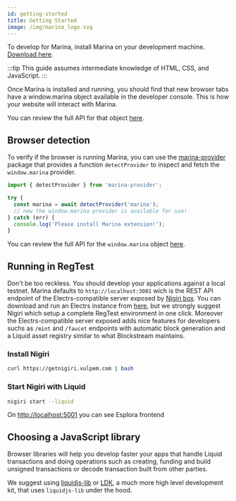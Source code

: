 ```yaml
---
id: getting-started
title: Getting Started
image: /img/marina_logo.svg
---
```


To develop for Marina, install Marina on your development machine. [Download here](https://vulpem.com/marina).

:::tip
This guide assumes intermediate knowledge of HTML, CSS, and JavaScript.
:::

Once Marina is installed and running, you should find that new browser tabs have a window.marina object available in the developer console. This is how your website will interact with Marina.

You can review the full API for that object [here](api.md). 



## Browser detection

To verify if the browser is running Marina, you can use the [marina-provider](https://www.npmjs.com/package/marina-provider) package that provides a function `detectProvider` to inspect and fetch the `window.marina` provider.


```javascript
import { detectProvider } from 'marina-provider';

try {
  const marina = await detectProvider('marina');
  // now the window.marina provider is available for use!
} catch (err) {
  console.log('Please install Marina extension!');
}
```


You can review the full API for the `window.marina` object [here](api.md).


## Running in RegTest

Don't be too reckless. You should develop your applications against a local testnet. Marina defaults to `http://localhost:3001` wich is the REST API endpoint of the Electrs-compatible server exposed by [Nigiri box](https://vulpem.com/nigiri). You can download and run an Electrs instance from [here](https://github.com/blockstream/electrs), but we strongly suggest Nigiri which setup a complete RegTest environment in one click. Moreover the Electrs-compatible server exposed adds nice features for developers suchs as `/mint` and `/faucet` endpoints with automatic block generation and a Liquid asset registry similar to what Blockstream maintains.

### Install Nigiri 

```sh
curl https://getnigiri.vulpem.com | bash 
```

### Start Nigiri with Liquid 

```sh
nigiri start --liquid
```

On [http://localhost:5001](http://localhost:5001) you can see Esplora frontend

## Choosing a JavaScript library

Browser libraries will help you develop faster your apps that handle Liquid transactions and doing operations such as creating, funding and build unsigned transactions or decode transaction built from other parties.

We suggest using [liquidjs-lib](https://www.npmjs.com/package/liquidjs-lib) or [LDK](https://www.npmjs.com/package/ldk), a much more high level development kit, that uses `liquidjs-lib` under the hood.